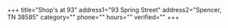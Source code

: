 +++
title="Shop's at 93"
address1="93 Spring Street"
address2="Spencer, TN 38585"
category=""
phone=""
hours=""
verified=""
+++
